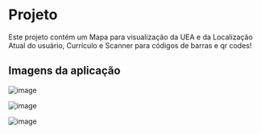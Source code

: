 # Projeto
Este projeto contém um Mapa para visualização da UEA e da Localização Atual do usuário, Currículo e Scanner para códigos de barras e qr codes!

## Imagens da aplicação

![image](https://user-images.githubusercontent.com/54962431/179034401-1ec25b65-d2f9-476c-b144-38d38741db87.png)

![image](https://user-images.githubusercontent.com/54962431/179033240-7c3f300f-145d-4ec8-bc9d-373e98e0a567.png)

![image](https://user-images.githubusercontent.com/54962431/179034307-7cfef9d1-8745-49ae-a00c-03a46a14106b.png)

